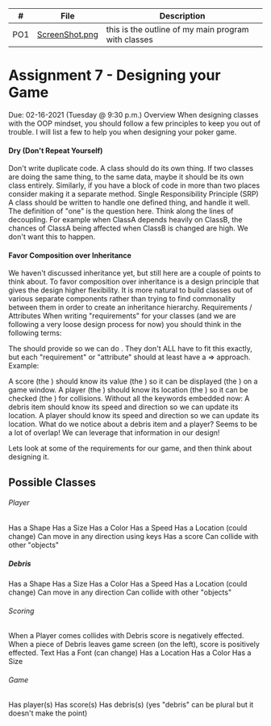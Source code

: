 |   #   | File                             | Description                                                    |
| :---: | -------------------------------- | -------------------------------------------------------------- |
|   PO1   | [ScreenShot.png](MainClasses.PNG.png)| this is the outline of my main program with classes |





# Assignment 7 - Designing your Game
Due: 02-16-2021 (Tuesday @ 9:30 p.m.)
Overview
When designing classes with the OOP mindset, you should follow a few principles to keep you out of trouble. I will list a few to help you when designing your poker game.

#### Dry (Don't Repeat Yourself)
Don't write duplicate code.
A class should do its own thing. If two classes are doing the same thing, to the same data, maybe it should be its own class entirely.
Similarly, if you have a block of code in more than two places consider making it a separate method.
Single Responsibility Principle (SRP)
A class should be written to handle one defined thing, and handle it well.
The definition of "one" is the question here.
Think along the lines of decoupling. For example when ClassA depends heavily on ClassB, the chances of ClassA being affected when ClassB is changed are high. We don't want this to happen.
#### Favor Composition over Inheritance
We haven't discussed inheritance yet, but still here are a couple of points to think about.
To favor composition over inheritance is a design principle that gives the design higher flexibility.
It is more natural to build classes out of various separate components rather than trying to find commonality between them in order to create an inheritance hierarchy.
Requirements / Attributes
When writing "requirements" for your classes (and we are following a very loose design process for now) you should think in the following terms:

The <thing> should provide <something> so we can do <this>.
They don't ALL have to fit this exactly, but each "requirement" or "attribute" should at least have a <subject> => <verb> approach.
Example:

A score (the <thing>) should know its value (the <something>) so it can be displayed (the <this>) on a game window.
A player (the <thing>) should know its location (the <something>) so it can be checked (the <this>) for collisions.
Without all the keywords embedded now:
A debris item should know its speed and direction so we can update its location.
A player should know its speed and direction so we can update its location.
What do we notice about a debris item and a player? Seems to be a lot of overlap! We can leverage that information in our design!

Lets look at some of the requirements for our game, and then think about designing it.

## Possible Classes

###### Player
Has a Shape
Has a Size
Has a Color
Has a Speed
Has a Location (could change)
Can move in any direction using keys
Has a score
Can collide with other "objects"
##### Debris
Has a Shape
Has a Size
Has a Color
Has a Speed
Has a Location (could change)
Can move in any direction
Can collide with other "objects"
###### Scoring
When a Player comes collides with Debris score is negatively effected.
When a piece of Debris leaves game screen (on the left), score is positively effected.
Text
Has a Font (can change)
Has a Location
Has a Color
Has a Size
###### Game
Has player(s)
Has score(s)
Has debris(s) (yes "debris" can be plural but it doesn't make the point)
